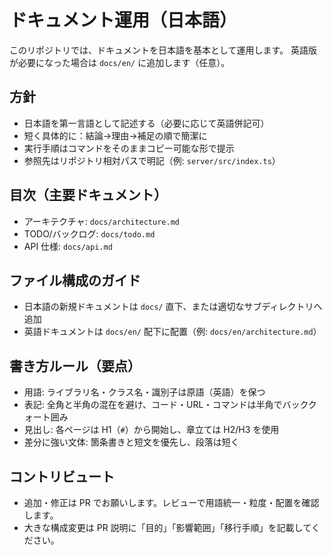 # ドキュメント運用（日本語）

このリポジトリでは、ドキュメントを日本語を基本として運用します。
英語版が必要になった場合は `docs/en/` に追加します（任意）。

## 方針
- 日本語を第一言語として記述する（必要に応じて英語併記可）
- 短く具体的に：結論→理由→補足の順で簡潔に
- 実行手順はコマンドをそのままコピー可能な形で提示
- 参照先はリポジトリ相対パスで明記（例: `server/src/index.ts`）

## 目次（主要ドキュメント）
- アーキテクチャ: `docs/architecture.md`
- TODO/バックログ: `docs/todo.md`
- API 仕様: `docs/api.md`

## ファイル構成のガイド
- 日本語の新規ドキュメントは `docs/` 直下、または適切なサブディレクトリへ追加
- 英語ドキュメントは `docs/en/` 配下に配置（例: `docs/en/architecture.md`）

## 書き方ルール（要点）
- 用語: ライブラリ名・クラス名・識別子は原語（英語）を保つ
- 表記: 全角と半角の混在を避け、コード・URL・コマンドは半角でバッククォート囲み
- 見出し: 各ページは H1（`#`）から開始し、章立ては H2/H3 を使用
- 差分に強い文体: 箇条書きと短文を優先し、段落は短く

## コントリビュート
- 追加・修正は PR でお願いします。レビューで用語統一・粒度・配置を確認します。
- 大きな構成変更は PR 説明に「目的」「影響範囲」「移行手順」を記載してください。
